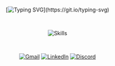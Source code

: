 <div align="center">

<br>

[![Typing SVG](https://readme-typing-svg.herokuapp.com/?font=verdana&pause=1000&color=9CA3AF&size=40&center=true&vCenter=true&width=1000&lines=Hello!+I'm+Jefferson!;Full+Stack+Developer!)](https://git.io/typing-svg)

<br>

![Skills](https://skillicons.dev/icons?i=js,ts,react,next,nodejs,nest,prisma,git,dart,flutter,py,postgres,cloudflare,vscode,figma,docker,,&perline=8)
<br>

<br>

[![Gmail](https://img.shields.io/badge/-Gmail-%23333?style=for-the-badge&logo=gmail&logoColor=9CA3AF)](mailto:jefferson@kips.tech)
[![LinkedIn](https://img.shields.io/badge/-LinkedIn-%23333?style=for-the-badge&logo=linkedin&logoColor=9CA3AF)](https://www.linkedin.com/in/jeffersonppessoa)
[![Discord](https://img.shields.io/badge/Discord-%23333?style=for-the-badge&logo=discord&logoColor=9CA3AF)](https://discordapp.com/channels/@me/1119920127509549107)

<br>

  <!-- <img src="https://github.com/jeffersonponte/jeffersonponte/assets/104142117/cd4e0a7c-9415-481f-99d0-093f05c98331" width="400"> -->

</div>


